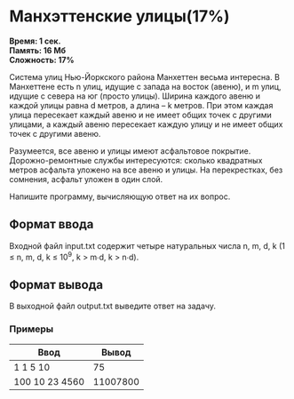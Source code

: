 <h1 class="title">Манхэттенские улицы(17%)</h1>
<p><b>Время: 1 сек.<br>Память: 16 Мб<br>Сложность: 17%</b></p>
<p>Система улиц Нью-Йоркского района Манхеттен весьма интересна. В Манхеттене есть n улиц, идущие с запада на восток (авеню), и m улиц, идущие с севера на юг (просто улицы). Ширина каждого авеню и каждой улицы равна d метров, а длина – k метров. При этом каждая улица пересекает каждый авеню и не имеет общих точек с другими улицами, а каждый авеню пересекает каждую улицу и не имеет общих точек с другими авеню.</p>
<p>Разумеется, все авеню и улицы имеют асфальтовое покрытие. Дорожно-ремонтные службы интересуются: сколько квадратных метров асфальта уложено на все авеню и улицы. На перекрестках, без сомнения, асфальт уложен в один слой.</p>
<p>Напишите программу, вычисляющую ответ на их вопрос.</p>
<h2>Формат ввода</h2>
<p>Входной файл input.txt содержит четыре натуральных числа n, m, d, k (1 ≤ n, m, d, k ≤ 10<sup>9</sup>, k > m∙d, k > n∙d).</p>
<h2>Формат вывода</h2>
<p>В выходной файл output.txt выведите ответ на задачу.</p>
<h3>Примеры</h3>
<table class="sample-tests">
<thead>
    <tr>
        <th>Ввод</th>
        <th>Вывод</th>
    </tr>
</thead>
<tbody>
        <tr>
            <td>1 1 5 10</td>
            <td>75</td>
        </tr>
        <tr>
            <td>100 10 23 4560</td>
            <td>11007800</td>
        </tr>
    </tbody>
</table>
